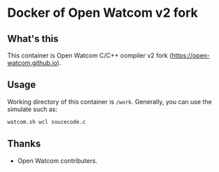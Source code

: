 # Docker of Open Watcom v2 fork

## What's this

This container is Open Watcom C/C++ compiler v2 fork
(https://open-watcom.github.io).

## Usage

Working directory of this container is `/work`.
Generally, you can use the simulate such as:

``` sh
watcom.sh wcl soucecode.c
```

## Thanks

* Open Watcom contributers.
